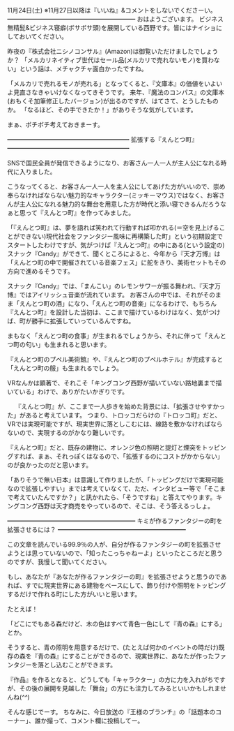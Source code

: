 11月24日(土) ※11月27日以降は『いいね』&コメントをしないでくださーい。
━━━━━━━━━━━━━━━━━━━━━
おはようございます。
ビジネス無精髭&ビジネス寝癖(ボサボサ頭)を展開している西野です。皆にはナイショにしておいてください。

昨夜の『株式会社ニシノコンサル』(Amazon)は御覧いただけましたでしょうか？
「メルカリネイティブ世代はセール品(メルカリで売れないモノ)を買わない」という話は、メチャクチャ面白かったですね。

「メルカリで売れるモノが売れる」となってくると、『文庫本』の価値をいよいよ見直さなきゃいけなくなってきそうです。
来年、『魔法のコンパス』の文庫本(おもくそ加筆修正したバージョン)が出るのですが、はてさて、とうしたものか。
「なるほど、その手できたか！」がありそうな気がしています。

まぁ、ボチボチ考えておきまーす。

━━━━━━━━━━━━━━━━━━━━
拡張する『えんとつ町』
━━━━━━━━━━━━━━━━━━━━

SNSで国民全員が発信できるようになり、お客さん一人一人が主人公になれる時代に入りました。

こうなってくると、お客さん一人一人を主人公にしてあげた方がいいので、崇め奉らなければならない魅力的なキャラクター(ミッキーマウス)ではなく、お客さんが主人公になれる魅力的な舞台を用意した方が時代と添い寝できるんだろうなぁと思って『えんとつ町』を作ってみました。

「『えんとつ町』は、夢を語れば笑われて行動すれば叩かれる(＝空を見上げることができない)現代社会をファンタジー風味に再構築した町」という初期設定でスタートしたわけですが、気がつけば『えんとつ町』の中にある(という設定の)スナック『Candy』ができて、聞くところによると、今年から『天才万博』は「えんとつ町の中で開催されている音楽フェス」に舵をきり、美術セットもその方向で進めるそうです。

スナック『Candy』では、「まんこい」のレモンサワーが振る舞われ、『天才万博』ではアイリッシュ音楽が流れています。
お客さんの中では、それがそのまま「えんとつ町の酒」になり、「えんとつ町の音楽」になるわけで、もちろん『えんとつ町』を設計した当初は、ここまで描けているわけはなく、気がつけば、町が勝手に拡張していっているんですね。

まもなく「えんとつ町の食事」が生まれるでしょうから、それに伴って「えんとつ町の匂い」も生まれると思います。

『えんとつ町のプペル美術館』や、『えんとつ町のプペルホテル』が完成すると「えんとつ町の服」も生まれるでしょう。

VRなんかは顕著で、それこそ「キングコング西野が描いていない路地裏まで描いている」わけで、ありがたいかぎりです。

　
『えんとつ町』が、ここまで一人歩きを始めた背景には、「拡張させやすかった」があると考えています。
つまり、トロッコだらけの『トロッコ町』だと、VRでは実現可能ですが、現実世界に落としこむには、線路を敷かなければならないので、実現するのがかなり難しいです。

『えんとつ町』だと、既存の建物に、オレンジ色の照明と提灯と煙突をトッピングすれば、まぁ、それっぽくはなるので、「拡張するのにコストがかからない」のが良かったのだと思います。

「ありそうで無い日本」は意識して作りましたが、「トッピングだけで実現可能なので拡張しやすい」までは考えていなくて、ただ、インタビュー等で「そこまで考えていたんですか？」と訊かれたら、「そうですね」と答えてやります。キングコング西野は天才商売をやっているので、そこは、そう答えるっしょ。

━━━━━━━━━━━━━━━━━━━━━
キミが作るファンタジーの町を拡張させるには？
━━━━━━━━━━━━━━━━━━━━━

この文章を読んでいる99.9％の人が、自分が作るファンタジーの町を拡張させようとは思っていないので、「知ったこっちゃねーよ」といったところだと思うのですが、我慢して聞いてください。

もし、あなたが『あなたが作るファンタジーの町』を拡張させようと思うのであれば、すでに現実世界にある建物をベースにして、飾り付けや照明をトッピングするだけで作れる町にした方がいいと思います。

たとえば！

「どこにでもある森だけど、木の色はすべて青色一色にして『青の森』にする」とか。

そうすると、青の照明を用意するだけで、(たとえば何かのイベントの時だけ)既存の森を『青の森』にすることができるので、現実世界に、あなたが作ったファンタジーを落とし込むことができます。

『作品』を作るとなると、どうしても「キャラクター」の方に力を入れがちですが、その後の展開を見越した「舞台」の方にも注力してみるといいかもしれませんね(*^^*)

そんな感じでーす。
ちなみに、今日放送の『王様のブランチ』の「話題本のコーナー」、誰か撮って、コメント欄に投稿してー。
